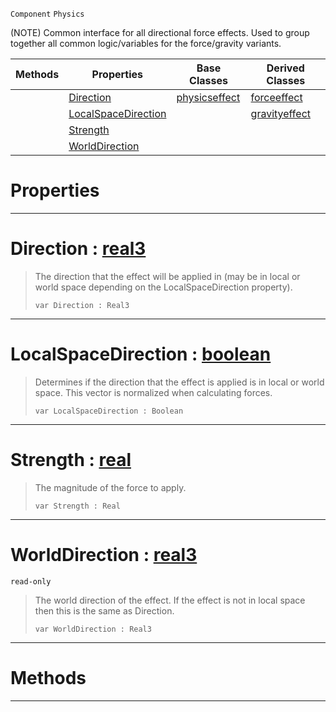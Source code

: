  `Component` `Physics`



(NOTE) Common interface for all directional force effects. Used to group together all common logic/variables for the force/gravity variants.

|Methods|Properties|Base Classes|Derived Classes|
|---|---|---|---|
| |[ Direction](https://github.com/zeroengineteam/ZeroDocs/code_reference/class_reference/basicdirectioneffect.markdown#direction-zero-engine-do)|[physicseffect](https://github.com/zeroengineteam/ZeroDocs/code_reference/class_reference/physicseffect.markdown)|[forceeffect](https://github.com/zeroengineteam/ZeroDocs/code_reference/class_reference/forceeffect.markdown)|
| |[ LocalSpaceDirection](https://github.com/zeroengineteam/ZeroDocs/code_reference/class_reference/basicdirectioneffect.markdown#localspacedirection-zero)| |[gravityeffect](https://github.com/zeroengineteam/ZeroDocs/code_reference/class_reference/gravityeffect.markdown)|
| |[ Strength](https://github.com/zeroengineteam/ZeroDocs/code_reference/class_reference/basicdirectioneffect.markdown#strength-zero-engine-doc)| | |
| |[ WorldDirection](https://github.com/zeroengineteam/ZeroDocs/code_reference/class_reference/basicdirectioneffect.markdown#worlddirection-zero-engi)| | |


 #  Properties


---  
 #  Direction : [real3](https://github.com/zeroengineteam/ZeroDocs/code_reference/zilch_base_types/real3.markdown)

> The direction that the effect will be applied in (may be in local or world space depending on the LocalSpaceDirection property).
> ``` lang=cpp, name=Zilch
> var Direction : Real3


---  
 #  LocalSpaceDirection : [boolean](https://github.com/zeroengineteam/ZeroDocs/code_reference/zilch_base_types/boolean.markdown)

> Determines if the direction that the effect is applied is in local or world space. This vector is normalized when calculating forces.
> ``` lang=cpp, name=Zilch
> var LocalSpaceDirection : Boolean


---  
 #  Strength : [real](https://github.com/zeroengineteam/ZeroDocs/code_reference/zilch_base_types/real.markdown)

> The magnitude of the force to apply.
> ``` lang=cpp, name=Zilch
> var Strength : Real


---  
 #  WorldDirection : [real3](https://github.com/zeroengineteam/ZeroDocs/code_reference/zilch_base_types/real3.markdown)

 `read-only`

> The world direction of the effect. If the effect is not in local space then this is the same as Direction.
> ``` lang=cpp, name=Zilch
> var WorldDirection : Real3


---  
 #  Methods


---  
 

 